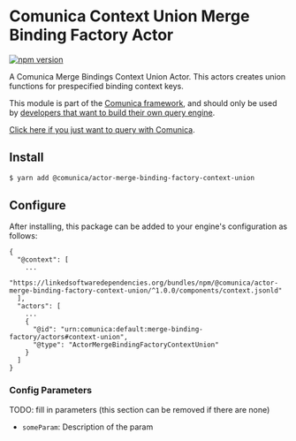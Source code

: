 # Comunica Context Union Merge Binding Factory Actor

[![npm version](https://badge.fury.io/js/%40comunica%2Factor-merge-binding-factory-context-union.svg)](https://www.npmjs.com/package/@comunica/actor-merge-bindings-context-union)

A Comunica Merge Bindings Context Union Actor. This actors creates union functions for prespecified binding context keys.

This module is part of the [Comunica framework](https://github.com/comunica/comunica),
and should only be used by [developers that want to build their own query engine](https://comunica.dev/docs/modify/).

[Click here if you just want to query with Comunica](https://comunica.dev/docs/query/).

## Install

```bash
$ yarn add @comunica/actor-merge-binding-factory-context-union
```

## Configure

After installing, this package can be added to your engine's configuration as follows:
```text
{
  "@context": [
    ...
    "https://linkedsoftwaredependencies.org/bundles/npm/@comunica/actor-merge-binding-factory-context-union/^1.0.0/components/context.jsonld"  
  ],
  "actors": [
    ...
    {
      "@id": "urn:comunica:default:merge-binding-factory/actors#context-union",
      "@type": "ActorMergeBindingFactoryContextUnion"
    }
  ]
}
```

### Config Parameters

TODO: fill in parameters (this section can be removed if there are none)

* `someParam`: Description of the param
